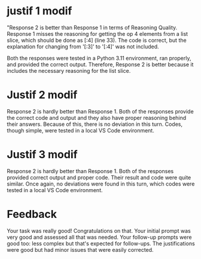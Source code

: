 # justif 1 modif

"Response 2 is better than Response 1 in terms of Reasoning Quality.
Response 1 misses the reasoning for getting the op 4 elements from a list slice, which should be done as [:4] (line 33). The code is correct, but the explanation for changing from '[:3]' to '[:4]' was not included.

Both the responses were tested in a Python  3.11 environment, ran properly, and provided the correct output.
Therefore, Response 2 is better because it includes the necessary reasoning for the list slice.



# Justif 2 modif

Response 2 is hardly better than Response 1. Both of the responses provide the correct code and output and they also have proper reasoning behind their answers.
Because of this, there is no deviation in this turn. Codes, though simple, were tested in a local VS Code environment.

# Justif 3 modif

Response 2 is hardly better than Response 1. Both of the responses provided correct output and proper code. Their result and code were quite similar. Once again, no deviations were found in this turn, which codes were tested in a local VS Code environment.

# Feedback

Your task was really good! Congratulations on that. Your initial prompt was very good and assessed all that was needed. Your follow-up prompts were good too: less complex but that's expected for follow-ups. The justifications were good but had minor issues that were easily corrected.